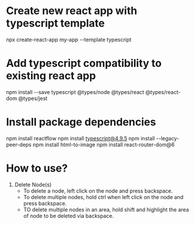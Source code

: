 # Create new react app with typescript template
npx create-react-app my-app --template typescript

# Add typescript compatibility to existing react app
npm install --save typescript @types/node @types/react @types/react-dom @types/jest

# Install package dependencies
npm install reactflow 
npm install typescript@4.9.5
npm install --legacy-peer-deps
npm install html-to-image
npm install react-router-dom@6


# How to use?

1) Delete Node(s)
   - To delete a node, left click on the node and press backspace.
   - To delete multiple nodes, hold ctrl when left click on the node and press backspace.
   - TO delete multiple nodes in an area, hold shift and highlight the area of node to be deleted via backspace.

